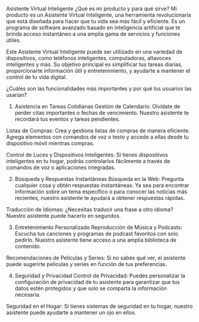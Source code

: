 Asistente Virtual Inteligente
¿Qué es mi producto y para qué sirve?
Mi producto es un Asistente Virtual Inteligente, una herramienta revolucionaria que está diseñada para hacer que tu vida sea más fácil y eficiente. Es un programa de software avanzado basado en inteligencia artificial que te brinda acceso instantáneo a una amplia gama de servicios y funciones útiles.

Este Asistente Virtual Inteligente puede ser utilizado en una variedad de dispositivos, como teléfonos inteligentes, computadoras, altavoces inteligentes y más. Su objetivo principal es simplificar tus tareas diarias, proporcionarte información útil y entretenimiento, y ayudarte a mantener el control de tu vida digital.

¿Cuáles son las funcionalidades más importantes y por qué los usuarios las usarían?
1. Asistencia en Tareas Cotidianas
Gestión de Calendario: Olvídate de perder citas importantes o fechas de vencimiento. Nuestro asistente te recordará tus eventos y tareas pendientes.

Listas de Compras: Crea y gestiona listas de compras de manera eficiente. Agrega elementos con comandos de voz o texto y accede a ellas desde tu dispositivo móvil mientras compras.

Control de Luces y Dispositivos Inteligentes: Si tienes dispositivos inteligentes en tu hogar, podrás controlarlos fácilmente a través de comandos de voz o aplicaciones integradas.

2. Búsqueda y Respuestas Instantáneas
Búsqueda en la Web: Pregunta cualquier cosa y obtén respuestas instantáneas. Ya sea para encontrar información sobre un tema específico o para conocer las noticias más recientes, nuestro asistente te ayudará a obtener respuestas rápidas.

Traducción de Idiomas: ¿Necesitas traducir una frase a otro idioma? Nuestro asistente puede hacerlo en segundos.

3. Entretenimiento Personalizado
Reproducción de Música y Podcasts: Escucha tus canciones y programas de podcast favoritos con solo pedirlo. Nuestro asistente tiene acceso a una amplia biblioteca de contenido.

Recomendaciones de Películas y Series: Si no sabes qué ver, el asistente puede sugerirte películas y series en función de tus preferencias.

4. Seguridad y Privacidad
Control de Privacidad: Puedes personalizar la configuración de privacidad de tu asistente para garantizar que tus datos estén protegidos y que solo se comparta la información necesaria.

Seguridad en el Hogar: Si tienes sistemas de seguridad en tu hogar, nuestro asistente puede ayudarte a mantener un ojo en ellos.
